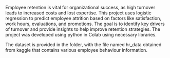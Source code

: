 Employee retention is vital for organizational success, as high turnover leads to increased costs and lost expertise. This project uses logistic regression to predict employee attrition based on factors like satisfaction, work hours, evaluations, and promotions. The goal is to identify key drivers of turnover and provide insights to help improve retention strategies. The project was developed using python in Colab using necessary libraries.



The dataset is provided in the folder, with the file named hr_data obtained from kaggle that contains various employee behaviour information.
